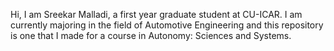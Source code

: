 Hi, I am Sreekar Malladi, a first year graduate student at CU-ICAR. I am currently majoring in the field of Automotive Engineering and this repository is one that I made for a course in Autonomy: Sciences and Systems.

